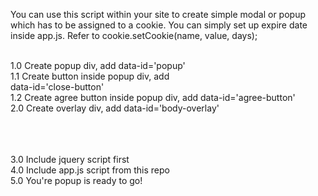 You can use this script within your site to create simple modal or popup which has to be assigned to a cookie. You can simply set up expire date inside app.js. Refer to cookie.setCookie(name, value, days);
<br>
<br>

1.0 Create popup div, add data-id='popup'<br>
1.1 Create button inside popup div, add<br> data-id='close-button'<br>
1.2 Create agree button inside popup div, add data-id='agree-button'<br>
2.0 Create overlay div, add data-id='body-overlay'<br>

<br><br><br>
3.0 Include jquery script first<br>
4.0 Include app.js script from this repo<br>
5.0 You're popup is ready to go!<br>
